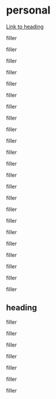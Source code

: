 # personal

[Link to heading](#heading)

filler

filler

filler

filler

filler

filler

filler

filler

filler

filler

filler

filler

filler

filler

filler

filler

filler

filler

filler

filler

filler

filler

filler


## heading

filler

filler

filler

filler

filler

filler

filler

